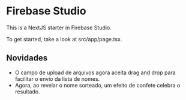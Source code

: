 # Firebase Studio

This is a NextJS starter in Firebase Studio.

To get started, take a look at src/app/page.tsx.

## Novidades

- O campo de upload de arquivos agora aceita drag and drop para facilitar o envio da lista de nomes.
- Agora, ao revelar o nome sorteado, um efeito de confete celebra o resultado.
